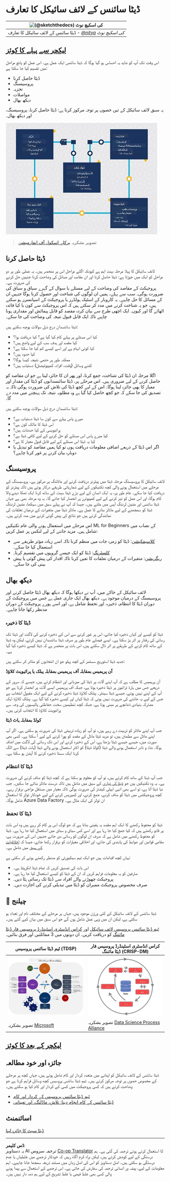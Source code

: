 <!--
CO_OP_TRANSLATOR_METADATA:
{
  "original_hash": "c368f8f2506fe56bca0f7be05c4eb71d",
  "translation_date": "2025-08-27T09:50:50+00:00",
  "source_file": "4-Data-Science-Lifecycle/14-Introduction/README.md",
  "language_code": "ur"
}
-->
# ڈیٹا سائنس کے لائف سائیکل کا تعارف

|![ [(@sketchthedocs)](https://sketchthedocs.dev) کی اسکیچ نوٹ ](../../sketchnotes/14-DataScience-Lifecycle.png)|
|:---:|
| ڈیٹا سائنس کے لائف سائیکل کا تعارف - _[@nitya](https://twitter.com/nitya) کی اسکیچ نوٹ_ |

## [لیکچر سے پہلے کا کوئز](https://red-water-0103e7a0f.azurestaticapps.net/quiz/26)

اس وقت تک آپ کو شاید یہ احساس ہو گیا ہوگا کہ ڈیٹا سائنس ایک عمل ہے۔ اس عمل کو پانچ مراحل میں تقسیم کیا جا سکتا ہے:

- ڈیٹا حاصل کرنا
- پروسیسنگ
- تجزیہ
- مواصلات
- دیکھ بھال

یہ سبق لائف سائیکل کے تین حصوں پر توجہ مرکوز کرتا ہے: ڈیٹا حاصل کرنا، پروسیسنگ، اور دیکھ بھال۔

![ڈیٹا سائنس کے لائف سائیکل کا خاکہ](../../../../translated_images/data-science-lifecycle.a1e362637503c4fb0cd5e859d7552edcdb4aa629a279727008baa121f2d33f32.ur.jpg)
> تصویر بشکریہ [برکلے اسکول آف انفارمیشن](https://ischoolonline.berkeley.edu/data-science/what-is-data-science/)

## ڈیٹا حاصل کرنا

لائف سائیکل کا پہلا مرحلہ بہت اہم ہے کیونکہ اگلے مراحل اس پر منحصر ہیں۔ یہ عملی طور پر دو مراحل کو ایک میں جوڑتا ہے: ڈیٹا حاصل کرنا اور ان مقاصد اور مسائل کی وضاحت کرنا جنہیں حل کرنے کی ضرورت ہے۔  
پروجیکٹ کے مقاصد کی وضاحت کے لیے مسئلے یا سوال کے گہرے سیاق و سباق کی ضرورت ہوگی۔ سب سے پہلے، ہمیں ان لوگوں کی شناخت اور حصول کرنا ہوگا جنہیں ان کے مسائل کا حل چاہیے۔ یہ کاروبار کے اسٹیک ہولڈرز یا پروجیکٹ کے اسپانسرز ہو سکتے ہیں، جو یہ شناخت کرنے میں مدد کر سکتے ہیں کہ اس پروجیکٹ سے کون یا کیا فائدہ اٹھائے گا اور کیوں۔ ایک اچھی طرح سے بیان کردہ مقصد کو قابل پیمائش اور مقداری ہونا چاہیے تاکہ ایک قابل قبول نتیجہ کی وضاحت کی جا سکے۔

ڈیٹا سائنسدان درج ذیل سوالات پوچھ سکتے ہیں:
- کیا اس مسئلے پر پہلے کام کیا گیا ہے؟ کیا دریافت ہوا؟
- کیا مقصد اور ہدف سب کے لیے واضح ہیں؟
- کیا کوئی ابہام ہے اور اسے کیسے کم کیا جا سکتا ہے؟
- کیا حدود ہیں؟
- ممکنہ طور پر حتمی نتیجہ کیسا ہوگا؟
- کتنے وسائل (وقت، افراد، کمپیوٹیشنل) دستیاب ہیں؟

اگلا مرحلہ ان ڈیٹا کی شناخت، جمع کرنا، اور پھر ان کا جائزہ لینا ہے جو ان مقاصد کو حاصل کرنے کے لیے ضروری ہیں۔ اس مرحلے پر، ڈیٹا سائنسدانوں کو ڈیٹا کی مقدار اور معیار کا بھی جائزہ لینا ہوگا۔ اس کے لیے کچھ ڈیٹا کی تلاش کی ضرورت ہوگی تاکہ یہ تصدیق کی جا سکے کہ جو کچھ حاصل کیا گیا ہے وہ مطلوبہ نتیجہ تک پہنچنے میں مدد دے گا۔

ڈیٹا سائنسدان درج ذیل سوالات پوچھ سکتے ہیں:
- میرے پاس پہلے سے کون سا ڈیٹا دستیاب ہے؟
- اس ڈیٹا کا مالک کون ہے؟
- پرائیویسی کے کیا خدشات ہیں؟
- کیا میرے پاس اس مسئلے کو حل کرنے کے لیے کافی ڈیٹا ہے؟
- کیا یہ ڈیٹا اس مسئلے کے لیے قابل قبول معیار کا ہے؟
- اگر اس ڈیٹا کے ذریعے اضافی معلومات دریافت ہوں تو کیا ہمیں مقاصد کو تبدیل یا دوبارہ بیان کرنے پر غور کرنا چاہیے؟

## پروسیسنگ

لائف سائیکل کا پروسیسنگ مرحلہ ڈیٹا میں پیٹرنز دریافت کرنے اور ماڈلنگ پر مرکوز ہے۔ پروسیسنگ کے مرحلے میں استعمال ہونے والی کچھ تکنیکوں کے لیے شماریاتی طریقے درکار ہوتے ہیں تاکہ پیٹرنز کو دریافت کیا جا سکے۔ عام طور پر، یہ ایک انسان کے لیے بڑے ڈیٹا سیٹ کے ساتھ کرنا ایک تھکا دینے والا کام ہوگا، اور اس عمل کو تیز کرنے کے لیے کمپیوٹرز پر انحصار کیا جائے گا۔ یہ وہ مرحلہ بھی ہے جہاں ڈیٹا سائنس اور مشین لرننگ آپس میں ملتے ہیں۔ جیسا کہ آپ نے پہلے سبق میں سیکھا، مشین لرننگ ڈیٹا کو سمجھنے کے لیے ماڈلز بنانے کا عمل ہے۔ ماڈلز ڈیٹا میں متغیرات کے درمیان تعلقات کی نمائندگی کرتے ہیں جو نتائج کی پیش گوئی کرنے میں مدد کرتے ہیں۔

اس مرحلے میں استعمال ہونے والی عام تکنیکیں ML for Beginners کے نصاب میں شامل ہیں۔ مزید جاننے کے لیے لنکس پر عمل کریں:

- [کلاسیفکیشن](https://github.com/microsoft/ML-For-Beginners/tree/main/4-Classification): ڈیٹا کو زمرہ جات میں منظم کرنا تاکہ اسے زیادہ مؤثر طریقے سے استعمال کیا جا سکے۔
- [کلسٹرنگ](https://github.com/microsoft/ML-For-Beginners/tree/main/5-Clustering): ڈیٹا کو ایک جیسے گروپوں میں تقسیم کرنا۔
- [ریگریشن](https://github.com/microsoft/ML-For-Beginners/tree/main/2-Regression): متغیرات کے درمیان تعلقات کا تعین کرنا تاکہ اقدار کی پیش گوئی یا پیش بینی کی جا سکے۔

## دیکھ بھال

لائف سائیکل کے خاکے میں، آپ نے دیکھا ہوگا کہ دیکھ بھال ڈیٹا حاصل کرنے اور پروسیسنگ کے درمیان موجود ہے۔ دیکھ بھال ایک جاری عمل ہے جس میں پروجیکٹ کے دوران ڈیٹا کا انتظام، ذخیرہ، اور تحفظ شامل ہے، اور اسے پورے پروجیکٹ کے دوران مدنظر رکھا جانا چاہیے۔

### ڈیٹا کا ذخیرہ

ڈیٹا کو کیسے اور کہاں ذخیرہ کیا جائے، اس پر غور کرنے سے اس کے ذخیرہ کرنے کی لاگت اور ڈیٹا تک رسائی کی رفتار پر اثر پڑ سکتا ہے۔ ایسے فیصلے عام طور پر صرف ڈیٹا سائنسدان نہیں کرتے، لیکن وہ ڈیٹا کے ساتھ کام کرنے کے طریقے پر اثر ڈال سکتے ہیں، اس بات پر منحصر ہے کہ ڈیٹا کیسے ذخیرہ کیا گیا ہے۔

جدید ڈیٹا اسٹوریج سسٹمز کے کچھ پہلو جو ان انتخابوں کو متاثر کر سکتے ہیں:

**آن پریمیس بمقابلہ آف پریمیس بمقابلہ پبلک یا پرائیویٹ کلاؤڈ**

آن پریمیس کا مطلب ہے کہ آپ اپنے آلات پر ڈیٹا کی میزبانی اور انتظام کرتے ہیں، جیسے کہ سرور کے ذریعے جس میں ہارڈ ڈرائیوز پر ڈیٹا ذخیرہ ہوتا ہے، جبکہ آف پریمیس ایسے آلات پر انحصار کرتا ہے جو آپ کے اپنے نہیں ہوتے، جیسے ڈیٹا سینٹر۔ پبلک کلاؤڈ ڈیٹا ذخیرہ کرنے کے لیے ایک مقبول انتخاب ہے جس کے لیے یہ جاننے کی ضرورت نہیں ہوتی کہ ڈیٹا کہاں اور کیسے ذخیرہ کیا گیا ہے۔ پبلک کلاؤڈ ایک مشترکہ بنیادی ڈھانچے پر مبنی ہوتا ہے، جبکہ کچھ تنظیمیں سخت حفاظتی پالیسیوں کی وجہ سے پرائیویٹ کلاؤڈ کا انتخاب کرتی ہیں۔

**کولڈ بمقابلہ ہاٹ ڈیٹا**

جب آپ اپنے ماڈلز کو تربیت دے رہے ہوں، تو آپ کو زیادہ تربیتی ڈیٹا کی ضرورت ہو سکتی ہے۔ اگر آپ اپنے ماڈل سے مطمئن ہیں، تو مزید ڈیٹا ماڈل کے مقصد کو پورا کرنے کے لیے آ سکتا ہے۔ کسی بھی صورت میں، جیسے جیسے ڈیٹا بڑھتا ہے، اس کے ذخیرہ کرنے اور اس تک رسائی کی لاگت میں اضافہ ہوگا۔ شاذ و نادر استعمال ہونے والے ڈیٹا (کولڈ ڈیٹا) کو اکثر استعمال ہونے والے ڈیٹا (ہاٹ ڈیٹا) سے الگ کرنا ایک سستا ذخیرہ کرنے کا آپشن ہو سکتا ہے۔

### ڈیٹا کا انتظام

جب آپ ڈیٹا کے ساتھ کام کرتے ہیں، تو آپ کو معلوم ہو سکتا ہے کہ کچھ ڈیٹا کو صاف کرنے کی ضرورت ہے۔ یہ وہ تکنیکیں ہیں جو [ڈیٹا کی تیاری](https://github.com/microsoft/Data-Science-For-Beginners/tree/main/2-Working-With-Data/08-data-preparation) کے سبق میں شامل ہیں تاکہ درست ماڈلز بنائے جا سکیں۔ جب نیا ڈیٹا آتا ہے، تو اسے بھی انہی ایپلی کیشنز کی ضرورت ہوگی تاکہ معیار میں مستقل مزاجی برقرار رہے۔ کچھ پروجیکٹس میں ڈیٹا کو صاف کرنے، جمع کرنے، اور کمپریس کرنے کے لیے خودکار ٹولز کا استعمال شامل ہوگا۔ Azure Data Factory ان ٹولز کی ایک مثال ہے۔

### ڈیٹا کا تحفظ

ڈیٹا کو محفوظ رکھنے کا ایک اہم مقصد یہ یقینی بنانا ہے کہ جو لوگ اس پر کام کر رہے ہیں وہ اس بات پر قابو رکھتے ہیں کہ کیا جمع کیا جا رہا ہے اور اسے کس سیاق و سباق میں استعمال کیا جا رہا ہے۔ ڈیٹا کو محفوظ رکھنے میں شامل ہے کہ صرف ان لوگوں کو رسائی دی جائے جنہیں اس کی ضرورت ہے، مقامی قوانین اور ضوابط کی پابندی کی جائے، اور اخلاقی معیارات کو برقرار رکھا جائے، جیسا کہ [اخلاقیات کے سبق](https://github.com/microsoft/Data-Science-For-Beginners/tree/main/1-Introduction/02-ethics) میں شامل ہے۔

یہاں کچھ اقدامات ہیں جو ایک ٹیم سیکیورٹی کو مدنظر رکھتے ہوئے کر سکتی ہے:
- اس بات کی تصدیق کریں کہ تمام ڈیٹا انکرپٹڈ ہے۔
- صارفین کو یہ معلومات فراہم کریں کہ ان کے ڈیٹا کو کیسے استعمال کیا جا رہا ہے۔
- پروجیکٹ چھوڑنے والے افراد سے ڈیٹا تک رسائی ہٹا دیں۔
- صرف مخصوص پروجیکٹ ممبران کو ڈیٹا میں تبدیلی کرنے کی اجازت دیں۔

## 🚀 چیلنج

ڈیٹا سائنس کے لائف سائیکل کے کئی ورژن موجود ہیں، جہاں ہر مرحلے کے مختلف نام اور تعداد ہو سکتی ہے، لیکن ان میں وہی عمل شامل ہوں گے جو اس سبق میں بیان کیے گئے ہیں۔

[ٹیم ڈیٹا سائنس پروسیس لائف سائیکل](https://docs.microsoft.com/en-us/azure/architecture/data-science-process/lifecycle) اور [کراس انڈسٹری اسٹینڈرڈ پروسیس فار ڈیٹا مائننگ](https://www.datascience-pm.com/crisp-dm-2/) کو دریافت کریں۔ ان دونوں میں 3 مماثلتیں اور فرق بتائیں۔

|ٹیم ڈیٹا سائنس پروسیس (TDSP)|کراس انڈسٹری اسٹینڈرڈ پروسیس فار ڈیٹا مائننگ (CRISP-DM)|
|--|--|
|![ٹیم ڈیٹا سائنس لائف سائیکل](../../../../translated_images/tdsp-lifecycle2.e19029d598e2e73d5ef8a4b98837d688ec6044fe332c905d4dbb69eb6d5c1d96.ur.png) | ![ڈیٹا سائنس پروسیس الائنس کی تصویر](../../../../translated_images/CRISP-DM.8bad2b4c66e62aa75278009e38e3e99902c73b0a6f63fd605a67c687a536698c.ur.png) |
| تصویر بشکریہ [Microsoft](https://docs.microsoft.comazure/architecture/data-science-process/lifecycle) | تصویر بشکریہ [Data Science Process Alliance](https://www.datascience-pm.com/crisp-dm-2/) |

## [لیکچر کے بعد کا کوئز](https://red-water-0103e7a0f.azurestaticapps.net/quiz/27)

## جائزہ اور خود مطالعہ

ڈیٹا سائنس کے لائف سائیکل کو اپنانے میں متعدد کردار اور کام شامل ہوتے ہیں، جہاں کچھ ہر مرحلے کے مخصوص حصوں پر توجہ مرکوز کرتے ہیں۔ ٹیم ڈیٹا سائنس پروسیس کچھ وسائل فراہم کرتا ہے جو وضاحت کرتے ہیں کہ کسی پروجیکٹ میں کسی کے کردار اور کام کیا ہو سکتے ہیں۔

* [ٹیم ڈیٹا سائنس پروسیس کے کردار اور کام](https://docs.microsoft.com/en-us/azure/architecture/data-science-process/roles-tasks)
* [ڈیٹا سائنس کے کام انجام دینا: تلاش، ماڈلنگ، اور تعیناتی](https://docs.microsoft.com/en-us/azure/architecture/data-science-process/execute-data-science-tasks)

## اسائنمنٹ

[ڈیٹا سیٹ کا جائزہ لینا](assignment.md)

---

**ڈس کلیمر**:  
یہ دستاویز AI ترجمہ سروس [Co-op Translator](https://github.com/Azure/co-op-translator) کا استعمال کرتے ہوئے ترجمہ کی گئی ہے۔ ہم درستگی کے لیے کوشش کرتے ہیں، لیکن براہ کرم آگاہ رہیں کہ خودکار ترجمے میں غلطیاں یا عدم درستگی ہو سکتی ہیں۔ اصل دستاویز کو اس کی اصل زبان میں مستند ذریعہ سمجھا جانا چاہیے۔ اہم معلومات کے لیے، پیشہ ور انسانی ترجمہ کی سفارش کی جاتی ہے۔ اس ترجمے کے استعمال سے پیدا ہونے والی کسی بھی غلط فہمی یا غلط تشریح کے لیے ہم ذمہ دار نہیں ہیں۔